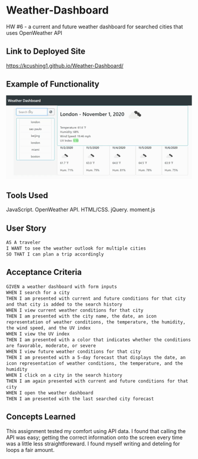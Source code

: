 # Weather-Dashboard
HW #6 - a current and future weather dashboard for searched cities that uses OpenWeather API

## Link to Deployed Site

https://kcushing1.github.io/Weather-Dashboard/

## Example of Functionality

![weather dashboard demo](./assets/weatherdashboard.gif)

## Tools Used
JavaScript. OpenWeather API. HTML/CSS. jQuery. moment.js

## User Story

```
AS A traveler
I WANT to see the weather outlook for multiple cities
SO THAT I can plan a trip accordingly
```

## Acceptance Criteria

```
GIVEN a weather dashboard with form inputs
WHEN I search for a city
THEN I am presented with current and future conditions for that city and that city is added to the search history
WHEN I view current weather conditions for that city
THEN I am presented with the city name, the date, an icon representation of weather conditions, the temperature, the humidity, the wind speed, and the UV index
WHEN I view the UV index
THEN I am presented with a color that indicates whether the conditions are favorable, moderate, or severe
WHEN I view future weather conditions for that city
THEN I am presented with a 5-day forecast that displays the date, an icon representation of weather conditions, the temperature, and the humidity
WHEN I click on a city in the search history
THEN I am again presented with current and future conditions for that city
WHEN I open the weather dashboard
THEN I am presented with the last searched city forecast
```

## Concepts Learned

This assignment tested my comfort using API data. I found that calling the API was easy; getting the correct information onto the screen every time was a little less straightforeward. I found myself writing and deteling for loops a fair amount.
